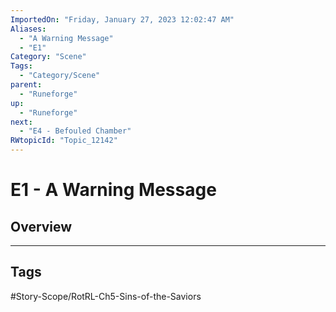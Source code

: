 ```yaml
---
ImportedOn: "Friday, January 27, 2023 12:02:47 AM"
Aliases:
  - "A Warning Message"
  - "E1"
Category: "Scene"
Tags:
  - "Category/Scene"
parent:
  - "Runeforge"
up:
  - "Runeforge"
next:
  - "E4 - Befouled Chamber"
RWtopicId: "Topic_12142"
---
```

# E1 - A Warning Message
## Overview

---
## Tags
#Story-Scope/RotRL-Ch5-Sins-of-the-Saviors

